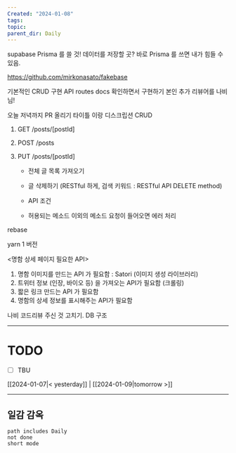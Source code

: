 ```yaml
---
Created: "2024-01-08"
tags: 
topic: 
parent_dir: Daily
---
```

supabase
Prisma 를 쓸 것!
데이터를 저장할 곳? 
바로 Prisma 를 쓰면 내가 힘들 수 있음.

https://github.com/mirkonasato/fakebase

기본적인 CRUD 구현
API routes docs 확인하면서 구현하기 
본인 추가 리뷰어를 나비님!

오늘 저녁까지 PR 올리기 
타이틀 이랑 디스크립션 CRUD

1. GET /posts/[postId] 
2. POST /posts 
3. PUT /posts/[postId]
    
    - 전체 글 목록 가져오기
    - 글 삭제하기 (RESTful 하게, 검색 키워드 : RESTful API DELETE method)
    
	- API 조건
    - 허용되는 메소드 이외의 메소드 요청이 들어오면 에러 처리

rebase

yarn 1 버전


<명함 상세 페이지 필요한 API> 
1. 명함 이미지를 만드는 API 가 필요함 : Satori (이미지 생성 라이브러리) 
2. 트위터 정보 (인장, 바이오 등) 을 가져오는 API가 필요함 (크롤링) 
3. 짧은 링크 만드는 API 가 필요함 
4. 명함의 상세 정보를 표시해주는 API가 필요함

나비 코드리뷰 주신 것 고치기.
DB 구조


----
# TODO
- [ ] TBU 
  
[[2024-01-07|< yesterday]] | [[2024-01-09|tomorrow >]]  
  
---  
## 일감 감옥  
```tasks  
path includes Daily  
not done  
short mode  
```